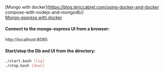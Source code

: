 [Mongo with docker](https://blog.tericcabrel.com/using-docker-and-docker compose-with-nodejs-and-mongodb/)  
[Mongo-express with docker](https://devops.tutorials24x7.com/blog/containerize-mongodb-and-mongo-express-using-docker-containers)  

#### Connect to the mongo-express UI from a browser:
http://localhost:8085   

#### Start/stop the Db and UI from the directory:
```bash
./start.bash [log]
./stop.bash [down]
```
